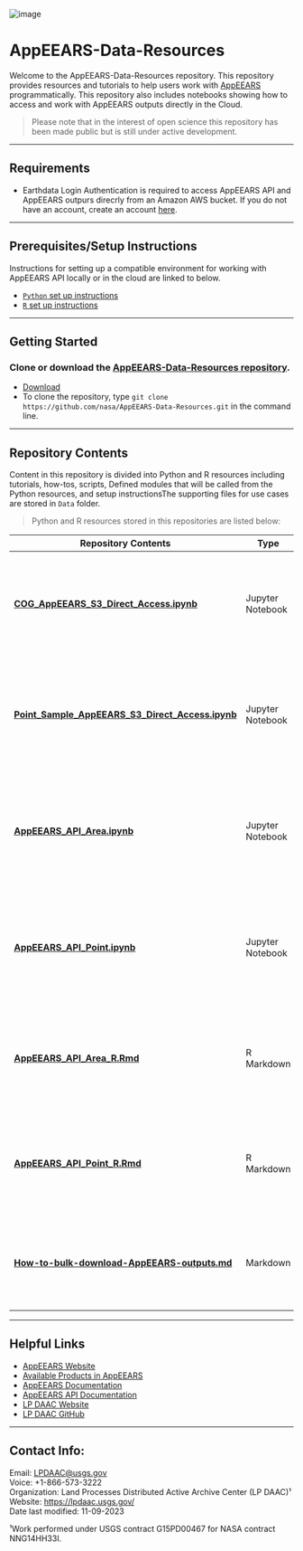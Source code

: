 ![image](https://github.com/nasa/AppEEARS-Data-Resources/assets/104585874/9f61f185-50ba-43c0-b992-aa21d35e2b91)



# AppEEARS-Data-Resources

Welcome to the AppEEARS-Data-Resources repository. This repository provides resources and tutorials to help users work with [AppEEARS](https://appeears.earthdatacloud.nasa.gov/) programmatically. This repository also includes notebooks showing how to access and work with AppEEARS outputs directly in the Cloud. 

> Please note that in the interest of open science this repository has been made public but is still under active development. 
---

## Requirements  

+ Earthdata Login Authentication is required to access AppEEARS API and AppEEARS outpurs direcrly from an Amazon AWS bucket. If you do not have an account, create an account [here](https://urs.earthdata.nasa.gov/users/new).
---

## Prerequisites/Setup Instructions  

Instructions for setting up a compatible environment for working with AppEEARS API locally or in the cloud are linked to below.
- [`Python` set up instructions]([setup/setup_instructions_python.md](https://github.com/nasa/LPDAAC-Data-Resources/blob/main/setup/setup_instructions_python.md))
- [`R` set up instructions]([setup/setup_instructions_R.md](https://github.com/nasa/LPDAAC-Data-Resources/blob/main/setup/setup_instructions_r.md))

---
## Getting Started  

### Clone or download the [AppEEARS-Data-Resources repository](https://github.com/nasa/AppEEARS-Data-Resources).  

- [Download](https://github.com/nasa/AppEEARS-Data-Resources/archive/refs/heads/main.zip)  
- To clone the repository, type `git clone https://github.com/nasa/AppEEARS-Data-Resources.git` in the command line.  
---

## Repository Contents

Content in this repository is divided into Python and R resources including tutorials, how-tos, scripts, Defined modules that will be called from the Python resources, and setup instructionsThe supporting files for use cases are stored in `Data` folder.  


> Python and R resources stored in this repositories are listed below:  


| Repository Contents | Type | Summary | 
|----|-----|----|
| **[COG_AppEEARS_S3_Direct_Access.ipynb](https://github.com/nasa/AppEEARS-Data-Resources/blob/main/Python/tutorials/COG_AppEEARS_S3_Direct_Access.ipynb)** | Jupyter Notebook | Demonstrates how to use AppEEARS Cloud Optimized GEOTIFF (COG) outputs using Python 
| **[Point_Sample_AppEEARS_S3_Direct_Access.ipynb](https://github.com/nasa/AppEEARS-Data-Resources/blob/main/Python/tutorials/Point_Sample_AppEEARS_S3_Direct_Access.ipynb)** | Jupyter Notebook | Demonstrates how to access AppEEARS point sample Comma-Separated Values (CSV) outputs using Python 
| **[AppEEARS_API_Area.ipynb](https://github.com/nasa/AppEEARS-Data-Resources/blob/main/Python/tutorials/AppEEARS_API_Area.ipynb)** | Jupyter Notebook | Demonstrates how to use Python to connect to the AppEEARS API to submit and downlaod an area sample  
| **[AppEEARS_API_Point.ipynb](https://github.com/nasa/AppEEARS-Data-Resources/blob/main/Python/tutorials/AppEEARS_API_Point.ipynb)** | Jupyter Notebook | Demonstrates how to use Python to connect to the AppEEARS API to submit and downlaod a point sample 
| **[AppEEARS_API_Area_R.Rmd](https://github.com/nasa/AppEEARS-Data-Resources/blob/main/R/tutorials/AppEEARS_API_Area_R.Rmd)** | R Markdown  | Demonstrates how to use R to connect to the AppEEARS API to submit and downlaod an area sample
| **[AppEEARS_API_Point_R.Rmd](https://github.com/nasa/AppEEARS-Data-Resources/blob/main/R/tutorials/AppEEARS_API_Point_R.Rmd)** | R Markdown | Demonstrates how to use R to connect to the AppEEARS API to submit and downlaod a point sample
| **[How-to-bulk-download-AppEEARS-outputs.md](https://github.com/nasa/AppEEARS-Data-Resources/blob/main/guides/How-to-bulk-download-AppEEARS-outputs.md)** | Markdown | Demonstrates how to bulk download AppEEARS outputs using wget from the command line

---

## Helpful Links    

+ [AppEEARS Website](https://appeears.earthdatacloud.nasa.gov/)
+ [Available Products in AppEEARS](https://appeears.earthdatacloud.nasa.gov/products)
+ [AppEEARS Documentation](https://appeears.earthdatacloud.nasa.gov/help)
+ [AppEEARS API Documentation](https://appeears.earthdatacloud.nasa.gov/api/)
+ [LP DAAC Website](https://lpdaac.usgs.gov/)
+ [LP DAAC GitHub](https://github.com/nasa/LPDAAC-Data-Resources)


---

## Contact Info:  

Email: LPDAAC@usgs.gov  
Voice: +1-866-573-3222  
Organization: Land Processes Distributed Active Archive Center (LP DAAC)¹  
Website: <https://lpdaac.usgs.gov/>  
Date last modified: 11-09-2023  

¹Work performed under USGS contract G15PD00467 for NASA contract NNG14HH33I.  
